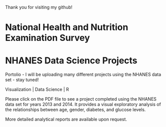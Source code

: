 Thank you for visiting my github! 

# National Health and Nutrition Examination Survey
#         NHANES Data Science Projects
Portolio - I will be uploading many different projects using the NHANES data set - stay tuned!

Visualization | Data Science | R

Please click on the PDF file to see a project completed using the NHANES data set for years 2013 and 2014. 
It provides a visual exploratory analysis of the relationships between age, gender, diabetes, and glucose levels.

More detailed analytical reports are available upon request. 
